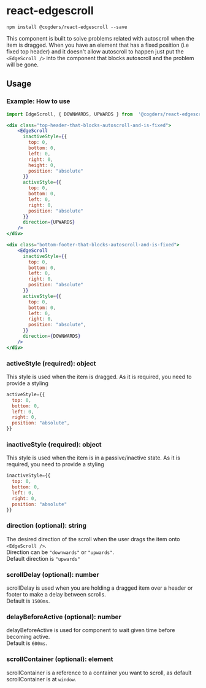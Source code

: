 # react-edgescroll

`npm install @cogders/react-edgescroll --save`

This component is built to solve problems related with autoscroll when the item is dragged. When you have an element that has a fixed position (i.e fixed top header) and it doesn't allow autoscroll to happen just put the `<EdgeScroll />` into the component that blocks autoscroll and the problem will be gone.

## Usage

### Example: How to use

```jsx
import EdgeScroll, { DOWNWARDS, UPWARDS } from  '@cogders/react-edgescroll';

<div class="top-header-that-blocks-autoscroll-and-is-fixed">
    <EdgeScroll
      inactiveStyle={{
        top: 0,
        bottom: 0,
        left: 0,
        right: 0,
        height: 0,
        position: "absolute"
      }}
      activeStyle={{
        top: 0,
        bottom: 0,
        left: 0,
        right: 0,
        position: "absolute"
      }}
      direction={UPWARDS}
    />
</div>

<div class="bottom-footer-that-blocks-autoscroll-and-is-fixed">
    <EdgeScroll
      inactiveStyle={{
        top: 0,
        bottom: 0,
        left: 0,
        right: 0,
        position: "absolute"
      }}
      activeStyle={{
        top: 0,
        bottom: 0,
        left: 0,
        right: 0,
        position: "absolute",
      }}
      direction={DOWNWARDS}
    />
</div>
```

### activeStyle (required): object

This style is used when the item is dragged. As it is required, you need to provide a styling
```jsx
activeStyle={{
  top: 0,
  bottom: 0,
  left: 0,
  right: 0,
  position: "absolute",
}}
```

### inactiveStyle (required): object

This style is used when the item is in a passive/inactive state. As it is required, you need to provide a styling
```jsx
inactiveStyle={{
  top: 0,
  bottom: 0,
  left: 0,
  right: 0,
  position: "absolute"
}}
```

### direction (optional): string

The desired direction of the scroll when the user drags the item onto `<EdgeScroll />`. <br />
Direction can be `"downwards"` or `"upwards"`. <br />
Default direction is `"upwards"`

### scrollDelay (optional): number

scrollDelay is used when you are holding a dragged item over a header or footer to make a delay between scrolls. <br />
Default is `1500ms`.

### delayBeforeActive (optional): number

delayBeforeActive is used for component to wait given time before becoming active. <br />
Default is `600ms`.

### scrollContainer (optional): element

scrollContainer is a reference to a container you want to scroll, as default scrollContainer is at `window`.





